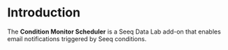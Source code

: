 # Introduction

The **Condition Monitor Scheduler** is a Seeq Data Lab add-on that enables email
notifications triggered by Seeq conditions.
